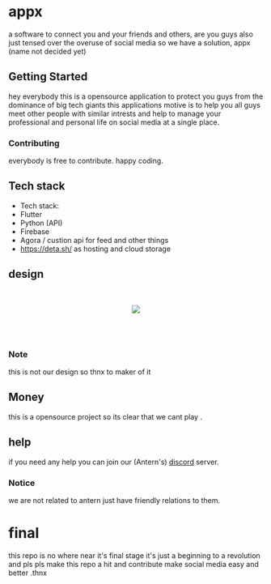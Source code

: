# appx

a software to connect you and your friends and others,
are you guys also just tensed over the overuse of social media so we have a solution, appx (name not decided yet)

## Getting Started

hey everybody this is a opensource application to protect you guys from the dominance of big tech giants this applications motive is to help you all guys meet other people with similar intrests and help to manage your professional and personal life on social media at a single place.

### Contributing 

everybody is free to contribute. happy coding.

## Tech stack 
 - Tech stack:
 - Flutter
 - Python (API)
 - Firebase
 - Agora / custion api for feed and other things
 - https://deta.sh/ as hosting and cloud storage 
## design 
<br/>

<p align="center">
  <img src="https://raw.githubusercontent.com/hybriddevs/appx/main/final.webp" />
</p>
<br/>
<br/>

### Note

this is not our design so thnx to maker of it

## Money

this is a opensource project so its clear that we cant play .

## help

if you need any help you can join our (Antern's) [discord](https://discord.gg/Hnk3zEjT) server.

### Notice
we are not related to antern just have friendly relations to them.

# final
this repo is no where near it's final stage it's just a  beginning to a revolution and 
pls pls make this repo a hit and contribute make social media easy and better .thnx
